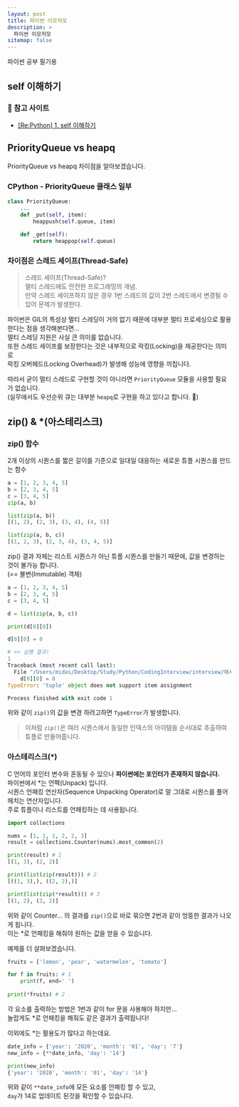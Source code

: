 ```yaml
---
layout: post
title: 파이썬 이모저모
description: >
  파이썬 이모저모
sitemap: false
---
```

파이썬 공부 필기용

## self 이해하기

### 🔖 참고 사이트
- [[Re:Python] 1. self 이해하기](https://velog.io/@magnoliarfsit/RePython-1.-self-%EC%9D%B4%ED%95%B4%ED%95%98%EA%B8%B0)

## PriorityQueue vs heapq
PriorityQueue vs heapq 차이점을 알아보겠습니다.

### CPython - PriorityQueue 클래스 일부
```python
class PriorityQueue:
    ...
    def _put(self, item):
        heappush(self.queue, item)
        
    def _get(self):
        return heappop(self.queue)
```

### 차이점은 스레드 세이프(Thread-Safe)

> 스레드 세이프(Thread-Safe)?
> <br>
> 멀티 스레드에도 안전한 프로그래밍의 개념. 
> <br>
> 만약 스레드 세이프하지 않은 경우 1번 스레드의 값이 2번 스레드에서 변경될 수 있어 문제가 발생한다.

파이썬은 GIL의 특성상 멀티 스레딩이 거의 없기 때문에 대부분 멀티 프로세싱으로 활용한다는 점을 생각해본다면...
<br>
멀티 스레딩 지원은 사실 큰 의미를 없습니다.
<br>
또한 스레드 세이프를 보장한다는 것은 내부적으로 락킹(Locking)을 제공한다는 의미로
<br>
락킹 오버헤드(Locking Overhead)가 발생해 성능에 영향을 끼칩니다.

따라서 굳이 멀티 스레드로 구현할 것이 아니라면 `PriorityQueue` 모듈을 사용할 필요가 없습니다.
<br>
(실무에서도 우선순위 큐는 대부분 `heapq`로 구현을 하고 있다고 합니다. 🤔)

## zip() & *(아스테리스크)

### zip() 함수
2개 이상의 시퀀스를 짧은 길이를 기준으로 일대일 대응하는 새로운 튜플 시퀀스를 만드는 함수

```python
a = [1, 2, 3, 4, 5]
b = [2, 3, 4, 5]
c = [3, 4, 5]
zip(a, b)

list(zip(a, b))
[(1, 2), (2, 3), (3, 4), (4, 5)]

list(zip(a, b, c))
[(1, 2, 3), (2, 3, 4), (3, 4, 5)]
```

zip() 결과 자체는 리스트 시퀀스가 아닌 튜플 시퀀스를 만들기 때문에, 값을 변경하는 것이 불가능 합니다.
<br>
(== 불변(Immutable) 객체)

```python
a = [1, 2, 3, 4, 5]
b = [2, 3, 4, 5]
c = [3, 4, 5]

d = list(zip(a, b, c))

print(d[0][0])

d[0][0] = 0

# >> 실행 결과!
1
Traceback (most recent call last):
  File "/Users/midas/Desktop/Study/Python/CodingInterview/interview/해시테이블/Sample.py", line 9, in <module>
    d[0][0] = 0
TypeError: 'tuple' object does not support item assignment

Process finished with exit code 1
```

위와 같이 `zip()`의 값을 변경 하려고하면 `TypeError`가 발생합니다.

> 이처럼 `zip()`은 여러 시퀀스에서 동일한 인덱스의 아이템을 순서대로 추출하여 튜플로 만들어줍니다.

### 아스테리스크(*)
C 언어의 포인터 변수와 혼동될 수 있으나 **파이썬에는 포인터가 존재하지 않습니다.**
<br>
파이썬에서 *는 언팩(Unpack) 입니다.
<br>
시퀀스 언패킹 연산자(Sequence Unpacking Operator)로 말 그대로 시퀀스를 풀어헤치는 연산자입니다.
<br>
주로 튜플이나 리스트를 언패킹하는 데 사용됩니다.

```python
import collections

nums = [1, 1, 1, 2, 2, 3]
result = collections.Counter(nums).most_common(2)

print(result) # 1
[(1, 3), (2, 2)]

print(list(zip(result))) # 2
[((1, 3),), ((2, 2),)]

print(list(zip(*result))) # 3
[(1, 2), (3, 2)]
```
위와 같이 Counter... 의 결과를 `zip()`으로 바로 묶으면 2번과 같이 엉뚱한 결과가 나오게 됩니다.
<br>
이는 *로 언패킹을 해줘야 원하는 값을 얻을 수 있습니다.

예제를 더 살펴보겠습니다.
```python
fruits = ['lemon', 'pear', 'watermelon', 'tomato']

for f in fruits: # 1
    print(f, end=' ')
    
print(*fruits) # 2
```
각 요소를 출력하는 방법은 1번과 같이 for 문을 사용해야 하지만...
<br>
놀랍게도 *로 언패킹을 해줘도 같은 결과가 출력됩니다!

이외에도 *는 활용도가 많다고 하는데요.
```python
date_info = {'year': '2020', 'month': '01', 'day': '7'}
new_info = {**date_info, 'day': '14'}

print(new_info)
{'year': '2020', 'month': '01', 'day': '14'}
```
위와 같이 `**date_info`에 모든 요소를 언패킹 할 수 있고,
<br>
`day`가 14로 업데이트 된것을 확인할 수 있습니다.
